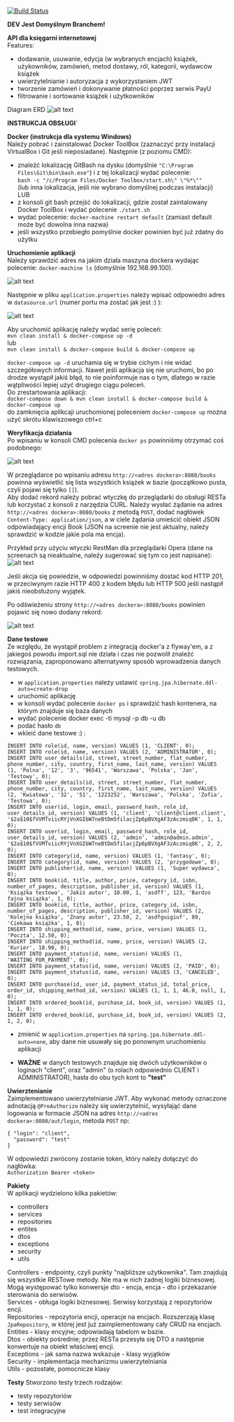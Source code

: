 [![Build Status](https://travis-ci.org/AyakaKouyama/ZZPJ.svg?branch=master)](https://travis-ci.org/AyakaKouyama/ZZPJ) 

**DEV Jest Domyślnym Branchem!**  
  
**API dla księgarni internetowej**  
Features: 
- dodawanie, usuwanie, edycja (w wybranych encjach) książek, użykowników, zamówień, metod dostawy, ról, kategorii, wydawców książek
- uwierzytelnianie i autoryzacja z wykorzystaniem JWT 
- tworzenie zamówień i dokonywanie płatności poprzez serwis PayU  
- filtrowanie i sortowanie książek i użytkowników 
  
Diagram ERD
![alt text]( https://i.ibb.co/ydv96wt/erd.png)  

**INSTRUKCJA OBSŁUGI**`

**Docker (instrukcja dla systemu Windows)**  
Należy pobrać i zainstalować Docker ToolBox (zaznaczyć przy instalacji VirtualBox i Git jeśli nieposiadane). Następnie (z poziomu CMD):  
- znaleźć lokalizację GitBash na dysku (domyślnie `"C:\Program Files\Git\bin\bash.exe"`) i z tej lokalizacji wydać polecenie:  
  `bash -c "/c/Program Files/Docker Toolbox/start.sh\" \"%*\""`  
    (lub inna lokalizacja, jeśli nie wybrano domyślnej podczas instalacji)  
  LUB    
- z konsoli git bash przejść do lokalizacji, gdzie został zaintalowany Docker ToolBox i wydać polecenie `./start.sh`
- wydać polecenie:
`docker-machine restart default` (zamiast default może być dowolna inna nazwa)
- jeśli wszystko przebiegło pomyślnie docker powinien być już zdatny do użytku

**Uruchomienie aplikacji**  
Należy sprawdzić adres na jakim działa maszyna dockera wydając polecenie: `docker-machine ls` (domyślnie 192.168.99.100).  


![alt text](https://i.ibb.co/Q7ggjCW/2.png)  


Następnie w pliku `application.properties` należy wpisać odpowiedni adres w `datasource.url` (numer portu ma zostać jak jest :) ):  


![alt text](https://i.ibb.co/dcnBHLZ/3.png)  


Aby uruchomić aplikację należy wydać serię poleceń:  
`mvn clean install & docker-compose up -d`  
lub  
`mvn clean install & docker-compose build & docker-compose up`  


`docker-compose up -d` uruchamia się w trybie cichym i nie widać szczegółowych informacji. Nawet jeśli aplikacja się nie uruchomi, bo po drodze wystąpił jakiś błąd, to nie poinformuje nas o tym, dlatego w razie wątpliwości lepiej użyć drugiego ciągu poleceń.  
Do zrestartowania aplikacji:  
`docker-compose down & mvn clean install & docker-compose build & docker-compose up`  
do zamknięcia aplikcaji uruchomionej poleceniem `docker-compose up` można użyć skrótu klawiszowego ctrl+c

**Weryfikacja działania**  
Po wpisaniu w konsoli CMD polecenia `docker ps` powinniśmy otrzymać coś podobnego:


![alt text](https://i.ibb.co/27mWfNM/1.png)


W przeglądarce po wpisaniu adresu `http://<adres dockera>:8080/books` powinna wyświetlić się lista wszystkich książek w bazie (początkowo pusta, czyli pojawi się tylko `[]`).  
Aby dodać rekord należy pobrać wtyczkę do przeglądarki do obsługi RESTa lub korzystać z konsoli z narzędzia CURL. Należy wysłać żądanie na adres `http://<adres dockera>:8080/books` z metodą `POST`, dodać nagłówek `Content-Type: application/json`, a w ciele żądania umieścić obiekt JSON odpowiadający encji Book (JSON na screenie nie jest aktualny, należy sprawdzić w kodzie jakie pola ma encja).  


Przykład przy użyciu wtyczki RestMan dla przeglądarki Opera (dane na screenach są nieaktualne, należy sugerować się tym co jest napisane): 
![alt text](https://i.ibb.co/V3MJLxG/4.png)  


Jeśli akcja się powiedzie, w odpowiedzi powinniśmy dostać kod HTTP 201, w przeciwynym razie HTTP 400 z kodem błędu lub HTTP 500 jeśli nastąpił jakiś nieobsłużony wyjątek.


Po odświeżeniu strony `http://<adres dockera>:8080/books` powinien pojawić się nowo dodany rekord:  


![alt text](https://i.ibb.co/3ytFD1v/5.png) 


**Dane testowe**  
Ze względu, że wystąpił problem z integracją docker'a z flyway'em, a z jakiegoś powodu import.sql nie działa i czas nie pozwolił znaleźć rozwiązania, zaproponowano alternatywny sposób wprowadzenia danych testowych. 
- w `application.properties` należy ustawić `spring.jpa.hibernate.ddl-auto=create-drop`
- uruchomić aplikację
- w konsoli wydać polecenie `docker ps` i sprawdzić hash kontenera, na którym znajduje się baza danych
- wydać polecenie docker exec -ti <hash> mysql -p db -u db
- podać hasło `db`
- wkleić dane testowe :) :  
 
 
```
INSERT INTO role(id, name, version) VALUES (1, 'CLIENT', 0);  
INSERT INTO role(id, name, version) VALUES (2, 'ADMINISTRATOR', 0); 
INSERT INTO user_details(id, street, street_number, flat_number, phone_number, city, country, first_name, last_name, version) VALUES (1, 'Polna', '12', '3', '96541', 'Warszawa', 'Polska', 'Jan', 'Testowy', 0); 
INSERT INTO user_details(id, street, street_number, flat_number, phone_number, city, country, first_name, last_name, version) VALUES (2, 'Kwiatowa', '32', '51', '1223252', 'Warszawa', 'Polska', 'Zofia', 'Testowa', 0); 
INSERT INTO user(id, login, email, password_hash, role_id, user_details_id, version) VALUES (1, 'client', 'client@client.client', '$2a$10$fVVMTviicRYjVnXGIbW7neBtDm5filacjZp6pBVXgAF3zAczmiq8K', 1, 1, 0); 
INSERT INTO user(id, login, email, password_hash, role_id, user_details_id, version) VALUES (2, 'admin', 'admin@admin.admin', '$2a$10$fVVMTviicRYjVnXGIbW7neBtDm5filacjZp6pBVXgAF3zAczmiq8K', 2, 2, 0); 
INSERT INTO category(id, name, version) VALUES (1, 'fantasy', 0); 
INSERT INTO category(id, name, version) VALUES (2, 'przygodowe', 0);  
INSERT INTO publisher(id, name, version) VALUES (1, 'Super wydawca', 0);  
INSERT INTO book(id, title, author, price, category_id, isbn, number_of_pages, description, publisher_id, version) VALUES (1, 'Książka testowa', 'Jakiś autor', 10.00, 1, 'asdff', 123, 'Bardzo fajna książka', 1, 0);  
INSERT INTO book(id, title, author, price, category_id, isbn, number_of_pages, description, publisher_id, version) VALUES (2, 'Kolejna książka', 'Znany autor', 23.50, 2, 'asdfguigiuf', 89, 'Ciekawa książka', 1, 0);  
INSERT INTO shipping_method(id, name, price, version) VALUES (1, 'Poczta', 12.50, 0); 
INSERT INTO shipping_method(id, name, price, version) VALUES (2, 'Kurier', 18.90, 0); 
INSERT INTO payment_status(id, name, version) VALUES (1, 'WAITING_FOR_PAYMENT', 0); 
INSERT INTO payment_status(id, name, version) VALUES (2, 'PAID', 0);  
INSERT INTO payment_status(id, name, version) VALUES (3, 'CANCELED', 0);  
INSERT INTO purchase(id, user_id, payment_status_id, total_price, order_id, shipping_method_id, version) VALUES (1, 1, 1, 46.0, null, 1, 0);  
INSERT INTO ordered_book(id, purchase_id, book_id, version) VALUES (1, 1, 1, 0);  
INSERT INTO ordered_book(id, purchase_id, book_id, version) VALUES (2, 1, 2, 0);  
```
- zmienić  w `application.properties` na `spring.jpa.hibernate.ddl-auto=none`, aby dane nie usuwały się po ponownym uruchomieniu aplikacji
 
- **WAŻNE** w danych testowych znajduje się dwóch użytkowników o loginach "client", oraz "admin" (o rolach odpowiednio CLIENT i ADMINISTRATOR), hasła do obu tych kont to **"test"**  

**Uwierztenianie**  
Zaimplementowano uwierzytelnianie JWT. Aby wykonać metody oznaczone adnotacją `@PreAuthorize` należy się uwierzytelnić, wysyłająć dane logowania w formacie JSON na adres `http://<adres dockera>:8080/aut/login`, metoda `POST` np: 
```
{ "login": "client",
  "password": "test"
}
```
W odpowiedzi zwrócony zostanie token, który należy dołączyć do nagłówka:  
`Authorization Bearer <token>`

**Pakiety**  
W aplikacji wydzielono kilka pakietów:  
- controllers
- services
- repositories
- entites
- dtos
- exceptions
- security
- utils

Controllers - endpointy, czyli punkty "najbliższe użytkownika". Tam znajdują się wszystkie RESTowe metody. Nie ma w nich żadnej logiki biznesowej. Mogą występować tylko konwersje dto - encja, encja - dto i przekazanie sterowania do serwisów.  
Services - obługa logiki biznesowej. Serwisy korzystają z repozytoriów encji.  
Repositories - repozytoria encji, operacje na encjach. Rozszerzają klasę `JpaRepository`, w której jest już zaimplementowany cały CRUD na encjach.  
Entities - klasy encyjne; odpowiadają tabelom w bazie.    
Dtos - obiekty pośrednie; przez RESTa przesyła się DTO a następnie konwertuje na obiekt właściwej encji.   
Exceptions - jak sama nazwa wskazuje - klasy wyjątków  
Security - implementacja mechanizmu uwierzytelniania  
Utils - pozostałe, pomocnicze klasy    

**Testy** 
Stworzono testy trzech rodzajów:  
- testy repozytoriów  
- testy serwisów  
- test integracyjne 


